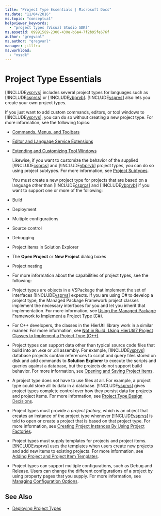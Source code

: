 ```yaml
---
title: "Project Type Essentials | Microsoft Docs"
ms.date: "11/04/2016"
ms.topic: "conceptual"
helpviewer_keywords:
  - "project types [Visual Studio SDK]"
ms.assetid: 09991589-2300-430e-b6a4-7f2b95fe676f
author: "gregvanl"
ms.author: "gregvanl"
manager: jillfra
ms.workload:
  - "vssdk"
---
```

# Project Type Essentials
[!INCLUDE[vsprvs](../../code-quality/includes/vsprvs_md.md)] includes several project types for languages such as [!INCLUDE[csprcs](../../data-tools/includes/csprcs_md.md)] or [!INCLUDE[vbprvb](../../code-quality/includes/vbprvb_md.md)]. [!INCLUDE[vsprvs](../../code-quality/includes/vsprvs_md.md)] also lets you create your own project types.

 If you just want to add custom commands, editors, or tool windows to [!INCLUDE[vsprvs](../../code-quality/includes/vsprvs_md.md)], you can do so without creating a new project type. For more information, see the following topics:

- [Commands, Menus, and Toolbars](../../extensibility/internals/commands-menus-and-toolbars.md)

- [Editor and Language Service Extensions](../../extensibility/editor-and-language-service-extensions.md)

- [Extending and Customizing Tool Windows](../../extensibility/extending-and-customizing-tool-windows.md)

  Likewise, if you want to customize the behavior of the supplied [!INCLUDE[csprcs](../../data-tools/includes/csprcs_md.md)] and [!INCLUDE[vbprvb](../../code-quality/includes/vbprvb_md.md)] project types, you can do so using project subtypes. For more information, see [Project Subtypes](../../extensibility/internals/project-subtypes.md).

  You must create a new project type for projects that are based on a language other than [!INCLUDE[csprcs](../../data-tools/includes/csprcs_md.md)] and [!INCLUDE[vbprvb](../../code-quality/includes/vbprvb_md.md)] if you want to support one or more of the following:

- Build

- Deployment

- Multiple configurations

- Source control

- Debugging

- Project items in Solution Explorer

- The **Open Project** or **New Project** dialog boxes

- Project nesting

- For more information about the capabilities of project types, see the following:

- Project types are objects in a VSPackage that implement the set of interfaces [!INCLUDE[vsprvs](../../code-quality/includes/vsprvs_md.md)] expects. If you are using C# to develop a project type, the Managed Package Framework project classes implement the necessary interfaces for you and let you inherit that implementation. For more information, see [Using the Managed Package Framework to Implement a Project Type (C#)](../../extensibility/internals/using-the-managed-package-framework-to-implement-a-project-type-csharp.md).

- For C++ developers, the classes in the HierUtil library work in a similar manner. For more information, see [Not in Build: Using HierUtil7 Project Classes to Implement a Project Type (C++)](https://msdn.microsoft.com/library/a5c16a09-94a2-46ef-87b5-35b815e2f346).

- Project types can support data other than typical source code files that build into an .exe or .dll assembly. For example, [!INCLUDE[vsprvs](../../code-quality/includes/vsprvs_md.md)] database projects contain references to script and query files stored on disk and add commands to **Solution Explorer** to execute the scripts and queries against a database, but the projects do not support build behavior. For more information, see [Opening and Saving Project Items](../../extensibility/internals/opening-and-saving-project-items.md).

- A project type does not have to use files at all. For example, a project type could store all its data in a database. [!INCLUDE[vsprvs](../../code-quality/includes/vsprvs_md.md)] gives project types complete control over how they persist data for projects and project items. For more information, see [Project Type Design Decisions](../../extensibility/internals/project-type-design-decisions.md).

- Project types must provide a *project factory*, which is an object that creates an instance of the project type whenever [!INCLUDE[vsprvs](../../code-quality/includes/vsprvs_md.md)] is told to open or create a project that is based on that project type. For more information, see [Creating Project Instances By Using Project Factories](../../extensibility/internals/creating-project-instances-by-using-project-factories.md).

- Project types must supply templates for projects and project items. [!INCLUDE[vsprvs](../../code-quality/includes/vsprvs_md.md)] uses the templates when users create new projects and add new items to existing projects. For more information, see [Adding Project and Project Item Templates](../../extensibility/internals/adding-project-and-project-item-templates.md).

- Project types can support multiple configurations, such as Debug and Release. Users can change the different configurations of a project by using property pages that you supply. For more information, see [Managing Configuration Options](../../extensibility/internals/managing-configuration-options.md).

## See Also
- [Deploying Project Types](../../extensibility/internals/deploying-project-types.md)
